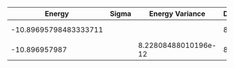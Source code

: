 |       Energy          |  Sigma          | Energy Variance  | DOF      |Method                                                     | Data repository                |
| ----------------------| --------------- | -----------------| ------- |------------------------------------------------------------|------------------------------- |
| -10.89695798483333711 |                 |                  |   8     | Lanczos (Quspin + Scipy)                                   | https://weinbe58.github.io/QuSpin/ |
| -10.896957987 |                 |   8.22808488010196e-12 |   8     | DMRG(MaxBondDim ~1500) | |
